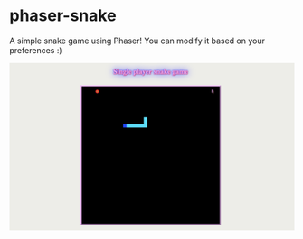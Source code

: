 # phaser-snake
A simple snake game using Phaser! You can modify it based on your preferences :)

![fig1](./images/1.png)
